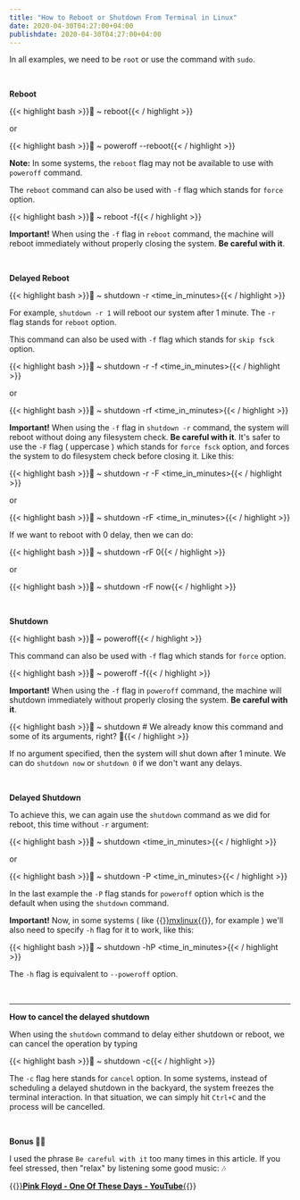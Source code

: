 ```yaml
---
title: "How to Reboot or Shutdown From Terminal in Linux"
date: 2020-04-30T04:27:00+04:00
publishdate: 2020-04-30T04:27:00+04:00
---
```


In all examples, we need to be `root` or use the command with `sudo`.

&nbsp;

**Reboot**

{{< highlight bash >}}🚀 ~ reboot{{< / highlight >}}

or

{{< highlight bash >}}🚀 ~ poweroff --reboot{{< / highlight >}} 

**Note:** In some systems, the `reboot` flag may not be available to use with `poweroff` command. 

The `reboot` command can also be used with `-f` flag which stands for `force` option.

{{< highlight bash >}}🚀 ~ reboot -f{{< / highlight >}}

**Important!** When using the `-f` flag in `reboot` command, the machine will reboot immediately without properly closing the system. **Be careful with it**.

&nbsp;

**Delayed Reboot**

{{< highlight bash >}}🚀 ~ shutdown -r <time_in_minutes>{{< / highlight >}}

For example, `shutdown -r 1` will reboot our system after 1 minute. The `-r` flag stands for `reboot` option.

This command can also be used with `-f` flag which stands for `skip fsck` option.

{{< highlight bash >}}🚀 ~ shutdown -r -f <time_in_minutes>{{< / highlight >}}

or

{{< highlight bash >}}🚀 ~ shutdown -rf <time_in_minutes>{{< / highlight >}}

**Important!** When using the `-f` flag in `shutdown -r` command, the system will reboot without doing any filesystem check. **Be careful with it**. It's safer to use the `-F` flag ( uppercase ) which stands for `force fsck` option, and forces the system to do filesystem check before closing it. Like this:

{{< highlight bash >}}🚀 ~ shutdown -r -F <time_in_minutes>{{< / highlight >}}

or

{{< highlight bash >}}🚀 ~ shutdown -rF <time_in_minutes>{{< / highlight >}}

If we want to reboot with 0 delay, then we can do:

{{< highlight bash >}}🚀 ~ shutdown -rF 0{{< / highlight >}}

or

{{< highlight bash >}}🚀 ~ shutdown -rF now{{< / highlight >}}

&nbsp;

**Shutdown**

{{< highlight bash >}}🚀 ~ poweroff{{< / highlight >}}

This command can also be used with `-f` flag which stands for `force` option.

{{< highlight bash >}}🚀 ~ poweroff -f{{< / highlight >}}

**Important!** When using the `-f` flag in `poweroff` command, the machine will shutdown immediately without properly closing the system. **Be careful with it**.

{{< highlight bash >}}🚀 ~ shutdown # We already know this command and some of its arguments, right? 🙂{{< / highlight >}}

If no argument specified, then the system will shut down after 1 minute. We can do `shutdown now` or `shutdown 0` if we don't want any delays.

&nbsp;

**Delayed Shutdown**

To achieve this, we can again use the `shutdown` command as we did for reboot, this time without `-r` argument:

{{< highlight bash >}}🚀 ~ shutdown <time_in_minutes>{{< / highlight >}}

or

{{< highlight bash >}}🚀 ~ shutdown -P <time_in_minutes>{{< / highlight >}}

In the last example the `-P` flag stands for `poweroff` option which is the default when using the `shutdown` command.

**Important!** Now, in some systems ( like {{<a href="https://mxlinux.org/" target="_blank" rel="noopener noreferrer">}}mxlinux{{</a>}}, for example ) we'll also need to specify `-h` flag for it to work, like this: 

{{< highlight bash >}}🚀 ~ shutdown -hP <time_in_minutes>{{< / highlight >}}

The `-h` flag is equivalent to `--poweroff` option.

&nbsp;
***

**How to cancel the delayed shutdown**

When using the `shutdown` command to delay either shutdown or reboot, we can cancel the operation by typing

{{< highlight bash >}}🚀 ~ shutdown -c{{< / highlight >}}

The `-c` flag here stands for `cancel` option. In some systems, instead of scheduling a delayed shutdown in the backyard, the system freezes the terminal interaction. In that situation, we can simply hit `Ctrl+C` and the process will be cancelled.

&nbsp;

**Bonus 🍭🎈**

I used the phrase `Be careful with it` too many times in this article. If you feel stressed, then "relax" by listening some good music: 🎶

{{<a href="https://youtu.be/48PJGVf4xqk" target="_blank" rel="noopener noreferrer">}}**Pink Floyd - One Of These Days - YouTube**{{</a>}}













